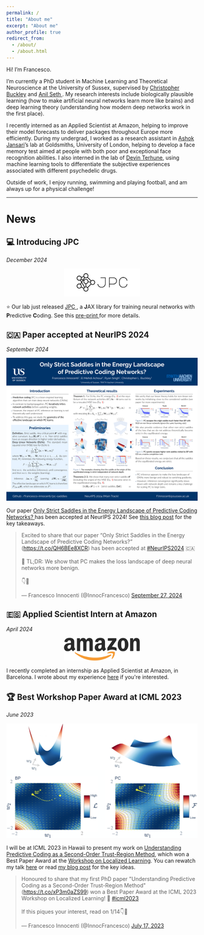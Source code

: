 ```yaml
---
permalink: /
title: "About me"
excerpt: "About me"
author_profile: true
redirect_from: 
  - /about/
  - /about.html
---
```


Hi! I’m Francesco.

I’m currently a PhD student in Machine Learning and Theoretical Neuroscience at the University of Sussex, supervised 
by [Christopher Buckley](https://scholar.google.com/citations?user=nWuZ0XcAAAAJ&hl=en&oi=ao) and [Anil Seth
](https://scholar.google.com/citations?user=3eJCZCkAAAAJ&hl=en&oi=ao). 
My research interests include biologically plausible learning (how to make artificial neural networks learn more like 
brains) and deep learning theory (understanding how modern deep networks work in the first place).

I recently interned as an Applied Scientist at Amazon, helping to improve their model forecasts to deliver packages 
throughout Europe more efficiently. During my undergrad, I worked as a research assistant in [Ashok Jansari](https://scholar.google.com/citations?hl=en&user=vwtx4TsAAAAJ&view_op=list_works&sortby=pubdate)’s 
lab at Goldsmiths, University of London, helping to develop a face memory test aimed at people with both poor and 
exceptional face recognition abilities. I also interned in the lab of [Devin Terhune](https://scholar.google.com/citations?user=rBgJFwYAAAAJ&hl=en&oi=ao), 
using machine learning tools to differentiate the subjective experiences associated with different psychedelic drugs.

Outside of work, I enjoy running, swimming and playing football, and am always up for a physical challenge!

-----------

# News

## 💻‍ Introducing JPC
*December 2024*

<p align="center">
  <img src="../images/jpc.png" width="200">
</p>

⭐️ Our lab just released [JPC
](https://github.com/thebuckleylab/jpc), a **J**AX library for training neural 
networks with **P**redictive **C**oding. See this [pre-print
](https://arxiv.org/abs/2412.03676) for more details.

## 🇨🇦 Paper accepted at NeurIPS 2024
*September 2024*

<p align="center">
  <img src="../images/NeurIPS_2024_poster.png" width="700">
</p>

Our paper [Only Strict Saddles in the Energy Landscape of Predictive Coding Networks?
](https://arxiv.org/abs/2408.11979) has been accepted at NeurIPS 2024! See [this blog post](https://francesco-innocenti.github.io/posts/2024/10/01/The-Energy-Landscape-of-Predictive-Coding-Networks/) 
for the key takeaways.

<blockquote class="twitter-tweet"><p lang="en" dir="ltr">Excited to share that our paper “Only Strict Saddles in the Energy Landscape of Predictive Coding Networks?” (<a href="https://t.co/QH6BEe8XCR">https://t.co/QH6BEe8XCR</a>) has been accepted at <a href="https://twitter.com/hashtag/NeurIPS2024?src=hash&amp;ref_src=twsrc%5Etfw">#NeurIPS2024</a> 🇨🇦<br><br>📖 TL;DR: We show that PC makes the loss landscape of deep neural networks more benign.<br><br>👇🧵</p>&mdash; Francesco Innocenti (@InnocFrancesco) <a href="https://twitter.com/InnocFrancesco/status/1839695842279674119?ref_src=twsrc%5Etfw">September 27, 2024</a></blockquote> <script async src="https://platform.twitter.com/widgets.js" charset="utf-8"></script>


## 🇪🇸 Applied Scientist Intern at Amazon
*April 2024*

<p align="center">
<img src="https://raw.githubusercontent.com/francesco-innocenti/francesco-innocenti.github.io/master/_posts/imgs/amazon_logo.png" width="200" >
</p>

I recently completed an internship as Applied Scientist at Amazon, in Barcelona. 
I wrote about my experience [here](https://francesco-innocenti.github.io/posts/2024/04/27/Amazon-Internship/) 
if you're interested.


## 🏆 Best Workshop Paper Award at ICML 2023
*June 2023*

<p align="center">
  <img src="../images/pc_trust_region_toy.png" width="700">
</p>

I will be at ICML 2023 in Hawaii to present my work on [Understanding Predictive Coding as a Second-Order Trust-Region Method](https://openreview.net/forum?id=x7PUpFKZ8M), 
which won a Best Paper Award at the [Workshop on Localized Learning](https://sites.google.com/view/localized-learning-workshop).
You can rewatch my talk [here](https://icml.cc/virtual/2023/workshop/21484) or read [my blog post](https://francesco-innocenti.github.io/posts/2023/08/10/PC-as-a-2nd-Order-Method/)
for the key ideas.

<blockquote class="twitter-tweet"><p lang="en" dir="ltr">Honoured to share that my first PhD paper &quot;Understanding Predictive Coding as a Second-Order Trust-Region Method&quot; (<a href="https://t.co/xP3m0aZS99">https://t.co/xP3m0aZS99</a>) won a Best Paper Award at the ICML 2023 Workshop on Localized Learning! 🎉 <a href="https://twitter.com/hashtag/icml2023?src=hash&amp;ref_src=twsrc%5Etfw">#icml2023</a><br><br>If this piques your interest, read on 1/14👇🧵</p>&mdash; Francesco Innocenti (@InnocFrancesco) <a href="https://twitter.com/InnocFrancesco/status/1680981476672774144?ref_src=twsrc%5Etfw">July 17, 2023</a></blockquote> <script async src="https://platform.twitter.com/widgets.js" charset="utf-8"></script>

